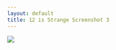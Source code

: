 ```yaml
---
layout: default
title: 12 is Strange Screenshot 3
---
```

![](/assets/strange-assets/screenshot-3.png)
